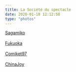 ```yaml
---
title: La Société du spectacle
date: 2020-01-18 12:12:58
type: "photos"
---
```

<a href="https://yadi.sk/d/F70X8YoQNnpn8g" class="fa fa-image fa-2x">Sagamiko</a>
<br/>
<br/>
<a href="https://yadi.sk/d/Ix6YOe3TwywQ6w" class="fa fa-image fa-2x">Fukuoka</a>
<br/>
<br/>
<a href="https://yadi.sk/d/pUSLqKvQJbtrFg" class="fa fa-image fa-2x">Comiket97</a>
<br/>
<br/>
<a href="https://yadi.sk/d/MUq36VEDwH8FCQ" class="fa fa-image fa-2x">ChinaJoy</a>
<br/>
<br/>